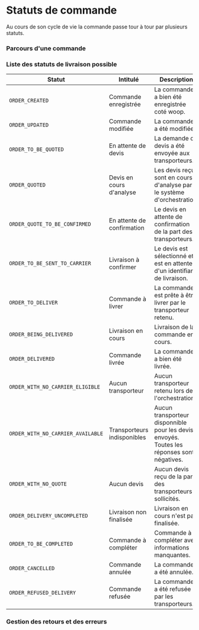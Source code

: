 # Statuts de commande

Au cours de son cycle de vie la commande passe tour à tour par plusieurs statuts.

### Parcours d'une commande


### Liste des statuts de livraison possible

Statut | Intitulé | Description
---------|----------|----------
 `ORDER_CREATED`|Commande enregistrée|La commande a bien été enregistrée coté woop.
 `ORDER_UPDATED`|Commande modifiée|La commande a été modifiée.
 `ORDER_TO_BE_QUOTED`|En attente de devis|La demande de devis a été envoyée aux transporteurs.
 `ORDER_QUOTED`|Devis en cours d'analyse|Les devis reçus sont en cours d'analyse par le système d'orchestration. 
 `ORDER_QUOTE_TO_BE_CONFIRMED`|En attente de confirmation|Le devis en attente de confirmation de la part des transporteurs. 
 `ORDER_TO_BE_SENT_TO_CARRIER`|Livraison à confirmer|Le devis est sélectionné et est en attente d'un identifiant de livraison.
 `ORDER_TO_DELIVER`|Commande à livrer|La commande est prête à être livrer par le transporteur retenu.
 `ORDER_BEING_DELIVERED`|Livraison en cours|Livraison de la commande en cours. 
 `ORDER_DELIVERED`|Commande livrée|La commande a bien été livrée.
 `ORDER_WITH_NO_CARRIER_ELIGIBLE`|Aucun transporteur|Aucun transporteur retenu lors de l'orchestration.
 `ORDER_WITH_NO_CARRIER_AVAILABLE`|Transporteurs indisponibles|Aucun transporteur disponnible pour les devis envoyés. Toutes les réponses sont négatives. 
 `ORDER_WITH_NO_QUOTE`|Aucun devis|Aucun devis reçu de la part des transporteurs sollicités.
 `ORDER_DELIVERY_UNCOMPLETED`|Livraison non finalisée|Livraison en cours n'est pas finalisée. 
 `ORDER_TO_BE_COMPLETED`|Commande à compléter|Commande à compléter avec informations manquantes.
 `ORDER_CANCELLED`|Commande annulée|La commande a été annulée.
 `ORDER_REFUSED_DELIVERY`|Commande refusée|La commande a été refusée par les transporteurs. 
 
### Gestion des retours et des erreurs